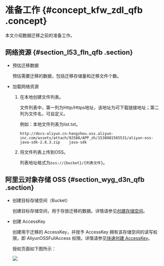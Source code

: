 # 准备工作 {#concept_kfw_zdl_qfb .concept}

本文介绍数据迁移之前的准备工作。

## 网络资源 {#section_l53_fln_qfb .section}

-   预估迁移数据

    预估需要迁移的数据，包括迁移存储量和迁移文件个数。

-   加载网络资源
    1.  在本地创建文件列表。

        文件列表中，第一列为Http/Https地址，该地址为可下载链接地址；第二列为文件名，可自定义。

        例如：本地文件列表为list.txt。

        ```
        http://docs-aliyun.cn-hangzhou.oss.aliyun-inc.com/assets/attach/92588/APP_zh/1538981565531/aliyun-oss-java-sdk-2.8.3.zip	java-sdk
        ```

    2.  将文件列表上传到OSS。

        列表地址格式为`oss://{bucket}/{列表文件}`。


## 阿里云对象存储 OSS {#section_wyg_d3n_qfb .section}

-   创建目标存储空间（Bucket）

    创建目标存储空间，用于存放迁移的数据。详情请参见[创建存储空间](../cn.zh-CN/快速入门/创建存储空间.md#)。

-   创建 AccessKey

    创建用于迁移的 AccessKey，并授予 AccessKey 拥有该存储空间的读写权限，即 AliyunOSSFullAccess 权限。详情请参见[快速创建 AccessKey](../../../../../cn.zh-CN/通用参考/创建AccessKey.md#section_ow5_3jq_4fb)。

    授权页面如下图所示：

    ![](http://static-aliyun-doc.oss-cn-hangzhou.aliyuncs.com/assets/img/40482/154104295721187_zh-CN.png)


